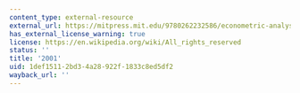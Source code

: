 ```yaml
---
content_type: external-resource
external_url: https://mitpress.mit.edu/9780262232586/econometric-analysis-of-cross-section-and-panel-data/
has_external_license_warning: true
license: https://en.wikipedia.org/wiki/All_rights_reserved
status: ''
title: '2001'
uid: 1def1511-2bd3-4a28-922f-1833c8ed5df2
wayback_url: ''
---
```

